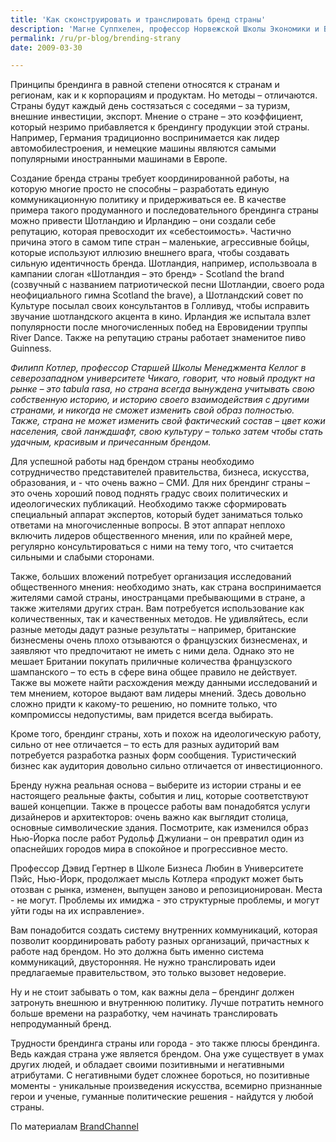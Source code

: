 ```yaml
---
title: 'Как сконструировать и транслировать бренд страны'
description: 'Магне Суппхелен, профессор Норвежской Школы Экономики и Бизнес-администрирования в Бергене, говорит «в принципе, брендинг продукта и брендинг местности одно и то же. Это идентификация, развитие и транслирование идентичности, выгодной определенным группам. Отличие брендинга места в том, что в этом случае гораздо сложнее достичь интегрированных коммуникаций.»'
permalink: /ru/pr-blog/brending-strany
date: 2009-03-30

---
```


Принципы брендинга в равной степени относятся к  странам и регионам, как и к корпорациям и продуктам. Но методы – отличаются. Страны будут каждый день состязаться с соседями – за туризм, внешние инвестиции, экспорт. Мнение о стране – это коэффициент, который незримо прибавляется к брендингу продукции этой страны. Например, Германия традиционно воспринимается как лидер автомобилестроения, и немецкие машины являются самыми популярными иностранными машинами в Европе.

Создание бренда страны требует координированной работы, на которую многие просто не способны – разработать  единую коммуникационную политику и придерживаться ее. В качестве примера такого продуманного и последовательного брендинга страны можно привести Шотландию и Ирландию – они создали себе репутацию, которая превосходит их «себестоимость». Частично причина этого в самом типе стран – маленькие, агрессивные бойцы, которые используют иллюзию внешнего врага, чтобы создавать сильную идентичность бренда. Шотландия, например, использвоала в кампании слоган «Шотландия – это бренд» - Scotland the brand  (созвучный с названием патриотической песни Шотландии, своего рода неофициального гимна Scotland the brave), а Шотландский совет по Культуре посылал своих консультантов в Голливуд, чтобы исправить звучание шотландского акцента в кино. Ирландия же испытала взлет популярности после многочисленных побед на Евровидении труппы River Dance. Также на репутацию страны работает знаменитое пиво Guinness.

<i>Филипп Котлер, профессор Старшей Школы Менеджмента  Келлог в северозападном университете Чикаго, говорит, что новый продукт на рынке – это tabula rasa, но страна всегда вынуждена учитывать свою собственную историю, и историю своего взаимодействия с другими странами, и никогда не сможет изменить свой образ полностью.  Также, страна не может изменить свой фактический состав – цвет кожи населения, свой ланждшафт, свою культуру – только затем чтобы стать удачным, красивым и причесанным брендом. </i>

Для успешной работы над брендом страны необходимо сотрудничество представителей правительства, бизнеса, искусства, образования, и  - что очень важно – СМИ. Для них брендинг страны – это очень хороший повод поднять градус своих политических и идеологических публикаций. Необходимо также сформировать специальный аппарат экспертов, который будет заниматься только ответами на многочисленные вопросы. В этот аппарат неплохо включить лидеров общественного мнения, или по крайней мере, регулярно консультироваться с ними на тему того, что считается сильными и слабыми сторонами.

Также, больших вложений потребует организация исследований общественного мнения: необходимо знать, как страна воспринимается жителями самой страны, иностранцами пребывающими в стране, а также жителями других стран. Вам потребуется использование как количественных, так и качественных методов. Не удивляйтесь, если разные методы дадут разные результаты – например, британские бизнесмены очень плохо отзываются о французских бизнесменах, и заявляют что предпочитают не иметь с ними дела. Однако это не мешает Британии покупать приличные количества французского шампанского – то есть в сфере вина общее правило не действует. Также вы можете найти расхождения между данными исследований и тем мнением, которое выдают вам лидеры мнений. Здесь довольно сложно придти к какому-то решению, но помните только, что компромиссы недопустимы, вам придется всегда выбирать.

Кроме того, брендинг страны, хоть и похож на идеологическую работу, сильно от нее отличается – то есть для разных аудиторий вам потребуется разработка разных форм сообщения. Туристический бизнес как аудитория довольно сильно отличается от инвестиционного.

Бренду нужна реальная основа – выберите из истории страны и ее настоящего реальные факты, события и лиц, которые соответствуют вашей концепции. Также в процессе работы вам понадобятся услуги дизайнеров и архитекторов: очень важно как выглядит  столица, основные символические здания. Посмотрите, как изменился  образ Нью-Йорка после работ Рудольф Джулиани – он превратил один из опаснейших городов мира в спокойное и прогрессивное место.

Профессор Дэвид Гертнер в Школе Бизнеса Любин в Университете Пэйс, Нью-Йорк, продолжает мысль Котлера  «продукт может быть отозван с рынка, изменен, выпущен заново и репозиционирован. Места  - не могут. Проблемы их имиджа  - это структурные проблемы, и могут уйти годы на их исправление».

Вам понадобится создать систему внутренних коммуникаций, которая позволит координировать работу разных организаций, причастных к работе над брендом. Но это должна быть именно система коммуникаций, двусторонняя. Не нужно транслировать идеи предлагаемые правительством, это только вызовет недоверие.

Ну и не стоит забывать о том, как важны дела – брендинг должен затронуть внешнюю и внутреннюю политику. Лучше потратить немного больше времени на разработку, чем начинать транслировать непродуманный бренд.

Трудности брендинга страны или города - это также плюсы брендинга. Ведь каждая страна уже является брендом. Она уже существует в умах других людей, и обладает своими позитивными и негативными атрибутами. С негативными будет сложнее бороться, но  позитивные моменты - уникальные произведения искусства, всемирно признанные герои и ученые, гуманные политические решения - найдутся у любой страны.

По материалам <a href="http://www.brandchannel.com/images/papers/Country_Branding.pdf">BrandChannel</a>

